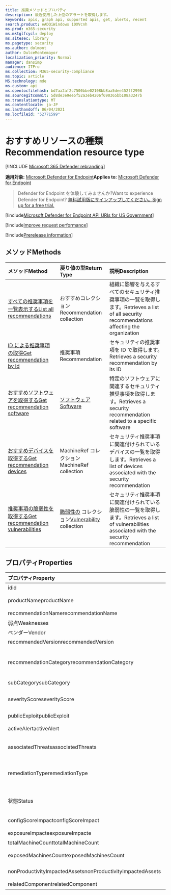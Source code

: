 ```yaml
---
title: 推奨メソッドとプロパティ
description: 最近使用した上位のアラートを取得します。
keywords: apis, graph api, supported apis, get, alerts, recent
search.product: eADQiWindows 10XVcnh
ms.prod: m365-security
ms.mktglfcycl: deploy
ms.sitesec: library
ms.pagetype: security
ms.author: dolmont
author: DulceMontemayor
localization_priority: Normal
manager: dansimp
audience: ITPro
ms.collection: M365-security-compliance
ms.topic: article
MS.technology: mde
ms.custom: api
ms.openlocfilehash: bd7aa2af2c7500bbe02108bb8aa5dee452ff2998
ms.sourcegitcommit: 5d8de3e9ee5f52a3eb4206f690365bb108a3247b
ms.translationtype: MT
ms.contentlocale: ja-JP
ms.lasthandoff: 06/04/2021
ms.locfileid: "52771599"
---
```

# <a name="recommendation-resource-type"></a><span data-ttu-id="9e38b-104">おすすめリソースの種類</span><span class="sxs-lookup"><span data-stu-id="9e38b-104">Recommendation resource type</span></span>

[!INCLUDE [Microsoft 365 Defender rebranding](../../includes/microsoft-defender.md)]


<span data-ttu-id="9e38b-105">**適用対象:** [Microsoft Defender for Endpoint](https://go.microsoft.com/fwlink/?linkid=2154037)</span><span class="sxs-lookup"><span data-stu-id="9e38b-105">**Applies to:** [Microsoft Defender for Endpoint](https://go.microsoft.com/fwlink/?linkid=2154037)</span></span>

> <span data-ttu-id="9e38b-106">Defender for Endpoint を体験してみませんか?</span><span class="sxs-lookup"><span data-stu-id="9e38b-106">Want to experience Defender for Endpoint?</span></span> [<span data-ttu-id="9e38b-107">無料試用版にサインアップしてください。</span><span class="sxs-lookup"><span data-stu-id="9e38b-107">Sign up for a free trial.</span></span>](https://www.microsoft.com/microsoft-365/windows/microsoft-defender-atp?ocid=docs-wdatp-exposedapis-abovefoldlink) 

[!include[Microsoft Defender for Endpoint API URIs for US Government](../../includes/microsoft-defender-api-usgov.md)]

[!include[Improve request performance](../../includes/improve-request-performance.md)]


[!include[Prerelease information](../../includes/prerelease.md)]

## <a name="methods"></a><span data-ttu-id="9e38b-108">メソッド</span><span class="sxs-lookup"><span data-stu-id="9e38b-108">Methods</span></span>
<span data-ttu-id="9e38b-109">メソッド</span><span class="sxs-lookup"><span data-stu-id="9e38b-109">Method</span></span> |<span data-ttu-id="9e38b-110">戻り値の型</span><span class="sxs-lookup"><span data-stu-id="9e38b-110">Return Type</span></span> |<span data-ttu-id="9e38b-111">説明</span><span class="sxs-lookup"><span data-stu-id="9e38b-111">Description</span></span>
:---|:---|:---
[<span data-ttu-id="9e38b-112">すべての推奨事項を一覧表示する</span><span class="sxs-lookup"><span data-stu-id="9e38b-112">List all recommendations</span></span>](get-all-recommendations.md) | <span data-ttu-id="9e38b-113">おすすめコレクション</span><span class="sxs-lookup"><span data-stu-id="9e38b-113">Recommendation collection</span></span> | <span data-ttu-id="9e38b-114">組織に影響を与えるすべてのセキュリティ推奨事項の一覧を取得します。</span><span class="sxs-lookup"><span data-stu-id="9e38b-114">Retrieves a list of all security recommendations affecting the organization</span></span>
[<span data-ttu-id="9e38b-115">ID による推奨事項の取得</span><span class="sxs-lookup"><span data-stu-id="9e38b-115">Get recommendation by Id</span></span>](get-recommendation-by-id.md) | <span data-ttu-id="9e38b-116">推奨事項</span><span class="sxs-lookup"><span data-stu-id="9e38b-116">Recommendation</span></span> | <span data-ttu-id="9e38b-117">セキュリティの推奨事項を ID で取得します。</span><span class="sxs-lookup"><span data-stu-id="9e38b-117">Retrieves a security recommendation by its ID</span></span>
[<span data-ttu-id="9e38b-118">おすすめソフトウェアを取得する</span><span class="sxs-lookup"><span data-stu-id="9e38b-118">Get recommendation software</span></span>](get-recommendation-software.md)| [<span data-ttu-id="9e38b-119">ソフトウェア</span><span class="sxs-lookup"><span data-stu-id="9e38b-119">Software</span></span>](software.md) | <span data-ttu-id="9e38b-120">特定のソフトウェアに関連するセキュリティ推奨事項を取得します。</span><span class="sxs-lookup"><span data-stu-id="9e38b-120">Retrieves a security recommendation related to a specific software</span></span>
[<span data-ttu-id="9e38b-121">おすすめデバイスを取得する</span><span class="sxs-lookup"><span data-stu-id="9e38b-121">Get recommendation devices</span></span>](get-recommendation-machines.md)|<span data-ttu-id="9e38b-122">MachineRef コレクション</span><span class="sxs-lookup"><span data-stu-id="9e38b-122">MachineRef collection</span></span> | <span data-ttu-id="9e38b-123">セキュリティ推奨事項に関連付けられているデバイスの一覧を取得します。</span><span class="sxs-lookup"><span data-stu-id="9e38b-123">Retrieves a list of devices associated with the security recommendation</span></span>
[<span data-ttu-id="9e38b-124">推奨事項の脆弱性を取得する</span><span class="sxs-lookup"><span data-stu-id="9e38b-124">Get recommendation vulnerabilities</span></span>](get-recommendation-vulnerabilities.md) | <span data-ttu-id="9e38b-125">[脆弱性の](vulnerability.md) コレクション</span><span class="sxs-lookup"><span data-stu-id="9e38b-125">[Vulnerability](vulnerability.md) collection</span></span> | <span data-ttu-id="9e38b-126">セキュリティ推奨事項に関連付けられている脆弱性の一覧を取得します。</span><span class="sxs-lookup"><span data-stu-id="9e38b-126">Retrieves a list of vulnerabilities associated with the security recommendation</span></span>


## <a name="properties"></a><span data-ttu-id="9e38b-127">プロパティ</span><span class="sxs-lookup"><span data-stu-id="9e38b-127">Properties</span></span>
<span data-ttu-id="9e38b-128">プロパティ</span><span class="sxs-lookup"><span data-stu-id="9e38b-128">Property</span></span> |   <span data-ttu-id="9e38b-129">種類</span><span class="sxs-lookup"><span data-stu-id="9e38b-129">Type</span></span>   |   <span data-ttu-id="9e38b-130">説明</span><span class="sxs-lookup"><span data-stu-id="9e38b-130">Description</span></span>
:---|:---|:---
<span data-ttu-id="9e38b-131">id</span><span class="sxs-lookup"><span data-stu-id="9e38b-131">id</span></span> | <span data-ttu-id="9e38b-132">String</span><span class="sxs-lookup"><span data-stu-id="9e38b-132">String</span></span> | <span data-ttu-id="9e38b-133">推奨事項 ID</span><span class="sxs-lookup"><span data-stu-id="9e38b-133">Recommendation ID</span></span>
<span data-ttu-id="9e38b-134">productName</span><span class="sxs-lookup"><span data-stu-id="9e38b-134">productName</span></span> | <span data-ttu-id="9e38b-135">文字列型 (String)</span><span class="sxs-lookup"><span data-stu-id="9e38b-135">String</span></span> | <span data-ttu-id="9e38b-136">関連するソフトウェア名</span><span class="sxs-lookup"><span data-stu-id="9e38b-136">Related software name</span></span>  
<span data-ttu-id="9e38b-137">recommendationName</span><span class="sxs-lookup"><span data-stu-id="9e38b-137">recommendationName</span></span> | <span data-ttu-id="9e38b-138">String</span><span class="sxs-lookup"><span data-stu-id="9e38b-138">String</span></span> | <span data-ttu-id="9e38b-139">おすすめ名</span><span class="sxs-lookup"><span data-stu-id="9e38b-139">Recommendation name</span></span>
<span data-ttu-id="9e38b-140">弱点</span><span class="sxs-lookup"><span data-stu-id="9e38b-140">Weaknesses</span></span> | <span data-ttu-id="9e38b-141">Long</span><span class="sxs-lookup"><span data-stu-id="9e38b-141">Long</span></span> | <span data-ttu-id="9e38b-142">検出された脆弱性の数</span><span class="sxs-lookup"><span data-stu-id="9e38b-142">Number of discovered vulnerabilities</span></span>
<span data-ttu-id="9e38b-143">ベンダー</span><span class="sxs-lookup"><span data-stu-id="9e38b-143">Vendor</span></span> | <span data-ttu-id="9e38b-144">String</span><span class="sxs-lookup"><span data-stu-id="9e38b-144">String</span></span> | <span data-ttu-id="9e38b-145">関連ベンダー名</span><span class="sxs-lookup"><span data-stu-id="9e38b-145">Related vendor name</span></span>
<span data-ttu-id="9e38b-146">recommendedVersion</span><span class="sxs-lookup"><span data-stu-id="9e38b-146">recommendedVersion</span></span> | <span data-ttu-id="9e38b-147">String</span><span class="sxs-lookup"><span data-stu-id="9e38b-147">String</span></span> | <span data-ttu-id="9e38b-148">推奨バージョン</span><span class="sxs-lookup"><span data-stu-id="9e38b-148">Recommended version</span></span>
<span data-ttu-id="9e38b-149">recommendationCategory</span><span class="sxs-lookup"><span data-stu-id="9e38b-149">recommendationCategory</span></span> | <span data-ttu-id="9e38b-150">String</span><span class="sxs-lookup"><span data-stu-id="9e38b-150">String</span></span> | <span data-ttu-id="9e38b-151">おすすめカテゴリ。</span><span class="sxs-lookup"><span data-stu-id="9e38b-151">Recommendation category.</span></span> <span data-ttu-id="9e38b-152">使用できる値は、"Accounts"、"Application"、"Network"、"OS"、"SecurityStack" です。</span><span class="sxs-lookup"><span data-stu-id="9e38b-152">Possible values are: "Accounts", "Application", "Network", "OS", "SecurityStack</span></span>
<span data-ttu-id="9e38b-153">subCategory</span><span class="sxs-lookup"><span data-stu-id="9e38b-153">subCategory</span></span> | <span data-ttu-id="9e38b-154">String</span><span class="sxs-lookup"><span data-stu-id="9e38b-154">String</span></span> | <span data-ttu-id="9e38b-155">おすすめサブカテゴリ</span><span class="sxs-lookup"><span data-stu-id="9e38b-155">Recommendation sub-category</span></span>
<span data-ttu-id="9e38b-156">severityScore</span><span class="sxs-lookup"><span data-stu-id="9e38b-156">severityScore</span></span> | <span data-ttu-id="9e38b-157">Double</span><span class="sxs-lookup"><span data-stu-id="9e38b-157">Double</span></span> | <span data-ttu-id="9e38b-158">組織の Microsoft Secure Score for Devices に対する構成の潜在的な影響 (1-10)</span><span class="sxs-lookup"><span data-stu-id="9e38b-158">Potential impact of the configuration to the organization's Microsoft Secure Score for Devices (1-10)</span></span>
<span data-ttu-id="9e38b-159">publicExploit</span><span class="sxs-lookup"><span data-stu-id="9e38b-159">publicExploit</span></span> | <span data-ttu-id="9e38b-160">Boolean</span><span class="sxs-lookup"><span data-stu-id="9e38b-160">Boolean</span></span> | <span data-ttu-id="9e38b-161">パブリックエクスプロイトが利用可能</span><span class="sxs-lookup"><span data-stu-id="9e38b-161">Public exploit is available</span></span> 
<span data-ttu-id="9e38b-162">activeAlert</span><span class="sxs-lookup"><span data-stu-id="9e38b-162">activeAlert</span></span> | <span data-ttu-id="9e38b-163">Boolean</span><span class="sxs-lookup"><span data-stu-id="9e38b-163">Boolean</span></span> | <span data-ttu-id="9e38b-164">アクティブなアラートは、この推奨事項に関連付けられている</span><span class="sxs-lookup"><span data-stu-id="9e38b-164">Active alert is associated with this recommendation</span></span>
<span data-ttu-id="9e38b-165">associatedThreats</span><span class="sxs-lookup"><span data-stu-id="9e38b-165">associatedThreats</span></span> | <span data-ttu-id="9e38b-166">String collection</span><span class="sxs-lookup"><span data-stu-id="9e38b-166">String collection</span></span> | <span data-ttu-id="9e38b-167">脅威分析レポートは、この推奨事項に関連付けられている</span><span class="sxs-lookup"><span data-stu-id="9e38b-167">Threat analytics report is associated with this recommendation</span></span>
<span data-ttu-id="9e38b-168">remediationType</span><span class="sxs-lookup"><span data-stu-id="9e38b-168">remediationType</span></span> | <span data-ttu-id="9e38b-169">String</span><span class="sxs-lookup"><span data-stu-id="9e38b-169">String</span></span> | <span data-ttu-id="9e38b-170">修復の種類。</span><span class="sxs-lookup"><span data-stu-id="9e38b-170">Remediation type.</span></span> <span data-ttu-id="9e38b-171">指定できる値は、"ConfigurationChange"、"Update"、"Upgrade"、"Uninstall" です。</span><span class="sxs-lookup"><span data-stu-id="9e38b-171">Possible values are: "ConfigurationChange","Update","Upgrade","Uninstall"</span></span>
<span data-ttu-id="9e38b-172">状態</span><span class="sxs-lookup"><span data-stu-id="9e38b-172">Status</span></span> | <span data-ttu-id="9e38b-173">列挙</span><span class="sxs-lookup"><span data-stu-id="9e38b-173">Enum</span></span> | <span data-ttu-id="9e38b-174">推奨事項の例外の状態。</span><span class="sxs-lookup"><span data-stu-id="9e38b-174">Recommendation exception status.</span></span> <span data-ttu-id="9e38b-175">指定できる値は、"Active" と "Exception" です。</span><span class="sxs-lookup"><span data-stu-id="9e38b-175">Possible values are: "Active" and "Exception"</span></span>
<span data-ttu-id="9e38b-176">configScoreImpact</span><span class="sxs-lookup"><span data-stu-id="9e38b-176">configScoreImpact</span></span> | <span data-ttu-id="9e38b-177">Double</span><span class="sxs-lookup"><span data-stu-id="9e38b-177">Double</span></span> | <span data-ttu-id="9e38b-178">デバイスの Microsoft Secure Score の影響</span><span class="sxs-lookup"><span data-stu-id="9e38b-178">Microsoft Secure Score for Devices impact</span></span>
<span data-ttu-id="9e38b-179">exposureImpacte</span><span class="sxs-lookup"><span data-stu-id="9e38b-179">exposureImpacte</span></span> | <span data-ttu-id="9e38b-180">Double</span><span class="sxs-lookup"><span data-stu-id="9e38b-180">Double</span></span> | <span data-ttu-id="9e38b-181">露出スコアの影響</span><span class="sxs-lookup"><span data-stu-id="9e38b-181">Exposure score impact</span></span>
<span data-ttu-id="9e38b-182">totalMachineCount</span><span class="sxs-lookup"><span data-stu-id="9e38b-182">totalMachineCount</span></span> | <span data-ttu-id="9e38b-183">Long</span><span class="sxs-lookup"><span data-stu-id="9e38b-183">Long</span></span> | <span data-ttu-id="9e38b-184">インストールされているデバイスの数</span><span class="sxs-lookup"><span data-stu-id="9e38b-184">Number of installed devices</span></span>
<span data-ttu-id="9e38b-185">exposedMachinesCount</span><span class="sxs-lookup"><span data-stu-id="9e38b-185">exposedMachinesCount</span></span> | <span data-ttu-id="9e38b-186">Long</span><span class="sxs-lookup"><span data-stu-id="9e38b-186">Long</span></span> | <span data-ttu-id="9e38b-187">脆弱性にさらされるインストール済みデバイスの数</span><span class="sxs-lookup"><span data-stu-id="9e38b-187">Number of installed devices that are exposed to vulnerabilities</span></span>
<span data-ttu-id="9e38b-188">nonProductivityImpactedAssets</span><span class="sxs-lookup"><span data-stu-id="9e38b-188">nonProductivityImpactedAssets</span></span> | <span data-ttu-id="9e38b-189">Long</span><span class="sxs-lookup"><span data-stu-id="9e38b-189">Long</span></span> | <span data-ttu-id="9e38b-190">影響を受けないデバイスの数</span><span class="sxs-lookup"><span data-stu-id="9e38b-190">Number of devices which are not affected</span></span>  
<span data-ttu-id="9e38b-191">relatedComponent</span><span class="sxs-lookup"><span data-stu-id="9e38b-191">relatedComponent</span></span> | <span data-ttu-id="9e38b-192">String</span><span class="sxs-lookup"><span data-stu-id="9e38b-192">String</span></span> |  <span data-ttu-id="9e38b-193">関連するソフトウェア コンポーネント</span><span class="sxs-lookup"><span data-stu-id="9e38b-193">Related software component</span></span>
